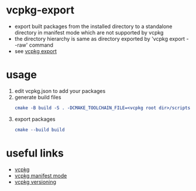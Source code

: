 # vcpkg-export
- export built packages from the installed directory to a standalone directory in manifest mode which are not supported by vcpkg
- the directory hierarchy is same as directory exported by 'vcpkg export --raw' command
- see [vcpkg export](https://learn.microsoft.com/en-us/vcpkg/commands/export#description)

# usage
1. edit vcpkg.json to add your packages
1. generate build files
    ```cmake
    cmake -B build -S . -DCMAKE_TOOLCHAIN_FILE=<vcpkg root dir>/scripts/buildsystems/vcpkg.cmake
    ```
1. export packages
    ```cmake
    cmake --build build
    ```

# useful links
- [vcpkg](https://github.com/microsoft/vcpkg)
- [vcpkg manifest mode](https://learn.microsoft.com/en-us/vcpkg/users/manifests)
- [vcpkg versioning](https://learn.microsoft.com/en-us/vcpkg/users/versioning)

